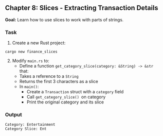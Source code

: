 ## Chapter 8: Slices - Extracting Transaction Details

**Goal:** Learn how to use slices to work with parts of strings.

### Task
1. Create a new Rust project:
```shell
cargo new finance_slices
```
2. Modify `main.rs` to:
   - Define a function `get_category_slice(category: &String) -> &str` that:
   - Takes a reference to a `String`
   - Returns the first 3 characters as a slice
   - In `main()`:
      - Create a `Transaction` struct with a `category` field
      - Call `get_category_slice() `on category
      - Print the original category and its slice

### Output
```
Category: Entertainment
Category Slice: Ent
```